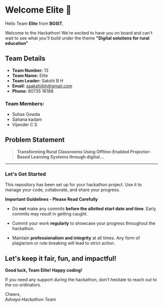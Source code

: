 # Welcome Elite 👋

Hello Team **Elite** from **BGSIT**,

Welcome to the Hackathon! We're excited to have you on board and can't wait to see what you'll build under the theme **"Digital solutions for rural education"** 

## Team Details

- **Team Number:** 13  
- **Team Name:** Elite
- **Team Leader:** Sakshi B H  
- **Email:** saakshiibh@gmail.com  
- **Phone:** 80735 16188  

### Team Members:
- Suhas Gowda 
- Sahana kadam 
- Vijender C S 

## Problem Statement

> **Transforming Rural Classrooms Using Offline-Enabled Projector-Based Learning Systems through digital...**

---

### Let's Get Started 

This repository has been set up for your hackathon project. Use it to manage your code, collaborate, and share your progress.

**Important Guidelines - Please Read Carefully**

- Do **not** make any commits **before the allotted start date and time**. Early commits may result in getting caught.
- Commit your work **regularly** to showcase your progress throughout the hackathon.

- Maintain **professionalism and integrity** at all times. Any form of plagiarism or rule-breaking will lead to strict action.

Let's keep it fair, fun, and impactful! 
---

**Good luck, Team Elite! Happy coding!**

If you need any support during the hackathon, don't hesitate to reach out to the co-ordinators.

Cheers,  
_Advaya Hackathon Team_